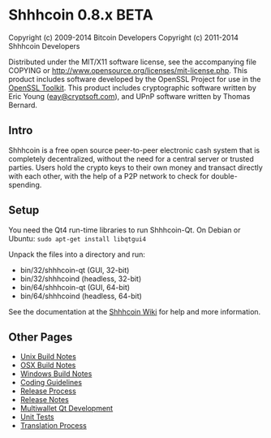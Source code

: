 Shhhcoin 0.8.x BETA
====================

Copyright (c) 2009-2014 Bitcoin Developers
Copyright (c) 2011-2014 Shhhcoin Developers

Distributed under the MIT/X11 software license, see the accompanying
file COPYING or http://www.opensource.org/licenses/mit-license.php.
This product includes software developed by the OpenSSL Project for use in the [OpenSSL Toolkit](http://www.openssl.org/). This product includes
cryptographic software written by Eric Young ([eay@cryptsoft.com](mailto:eay@cryptsoft.com)), and UPnP software written by Thomas Bernard.


Intro
---------------------
Shhhcoin is a free open source peer-to-peer electronic cash system that is
completely decentralized, without the need for a central server or trusted
parties.  Users hold the crypto keys to their own money and transact directly
with each other, with the help of a P2P network to check for double-spending.


Setup
---------------------
You need the Qt4 run-time libraries to run Shhhcoin-Qt. On Debian or Ubuntu:
	`sudo apt-get install libqtgui4`

Unpack the files into a directory and run:

- bin/32/shhhcoin-qt (GUI, 32-bit)
- bin/32/shhhcoind (headless, 32-bit)
- bin/64/shhhcoin-qt (GUI, 64-bit)
- bin/64/shhhcoind (headless, 64-bit)

See the documentation at the [Shhhcoin Wiki](http://shhhcoin.info)
for help and more information.


Other Pages
---------------------
- [Unix Build Notes](build-unix.md)
- [OSX Build Notes](build-osx.md)
- [Windows Build Notes](build-msw.md)
- [Coding Guidelines](coding.md)
- [Release Process](release-process.md)
- [Release Notes](release-notes.md)
- [Multiwallet Qt Development](multiwallet-qt.md)
- [Unit Tests](unit-tests.md)
- [Translation Process](translation_process.md)
